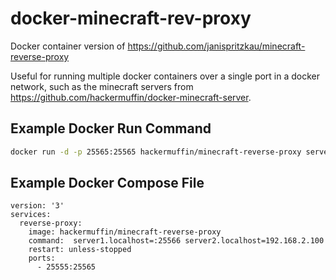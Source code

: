 # docker-minecraft-rev-proxy
Docker container version of https://github.com/janispritzkau/minecraft-reverse-proxy

Useful for running multiple docker containers over a single port in a docker network, such as the minecraft servers from https://github.com/hackermuffin/docker-minecraft-server.

## Example Docker Run Command
```bash
docker run -d -p 25565:25565 hackermuffin/minecraft-reverse-proxy server1.localhost=:25566 server2.localhost=192.168.2.100
```

## Example Docker Compose File
```
version: '3'
services:
  reverse-proxy:
    image: hackermuffin/minecraft-reverse-proxy
    command:  server1.localhost=:25566 server2.localhost=192.168.2.100
    restart: unless-stopped
    ports:
      - 25555:25565
```
